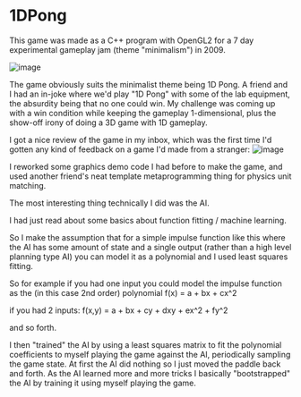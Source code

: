 # 1DPong

This game was made as a C++ program with OpenGL2 for a 7 day experimental gameplay jam (theme "minimalism") in 2009.

![image](https://github.com/user-attachments/assets/cfeb2711-f347-4969-a757-4b12668f4328)

The game obviously suits the minimalist theme being 1D Pong.  A friend and I had an in-joke where we'd play "1D Pong" with some of the lab equipment, the absurdity being that no one could win.  My challenge was coming up with a win condition while keeping the gameplay 1-dimensional, plus the show-off irony of doing a 3D game with 1D gameplay.

I got a nice review of the game in my inbox, which was the first time I'd gotten any kind of feedback on a game I'd made from a stranger:
![image](https://github.com/user-attachments/assets/cb6cf7b4-626c-431e-b92a-993121ab0ec0)

I reworked some graphics demo code I had before to make the game, and used another friend's neat template metaprogramming thing for physics unit matching.

The most interesting thing technically I did was the AI.

I had just read about some basics about function fitting / machine learning.

So I make the assumption that for a simple impulse function like this where the AI has some amount of state and a single output (rather than a high level planning type AI) you can model it as a polynomial and I used least squares fitting.

So for example if you had one input you could model the impulse function as the (in this case 2nd order) polynomial
f(x) = a + bx + cx^2

if you had 2 inputs: 
f(x,y) = a + bx + cy + dxy + ex^2 + fy^2

and so forth.  

I then "trained" the AI by using a least squares matrix to fit the polynomial coefficients to myself playing the game against the AI, periodically sampling the game state.  At first the AI did nothing so I just moved the paddle back and forth.  As the AI learned more and more tricks I basically "bootstrapped" the AI by training it using myself playing the game.


